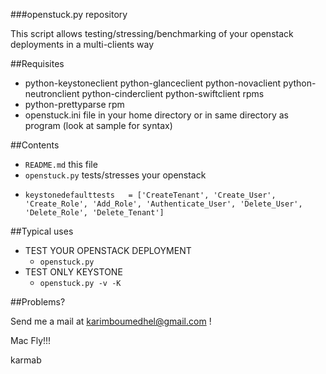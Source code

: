 ###openstuck.py repository

This script allows testing/stressing/benchmarking of your openstack deployments in a multi-clients way

##Requisites

- python-keystoneclient  python-glanceclient  python-novaclient python-neutronclient  python-cinderclient  python-swiftclient rpms
- python-prettyparse rpm
- openstuck.ini file in your home directory or in same directory as program (look at sample for syntax)

##Contents

-    `README.md` this file
-    `openstuck.py`  tests/stresses your openstack
-     keystonedefaulttests   = ['CreateTenant', 'Create_User', 'Create_Role', 'Add_Role', 'Authenticate_User', 'Delete_User', 'Delete_Role', 'Delete_Tenant']

##Typical uses
     
-  TEST YOUR OPENSTACK DEPLOYMENT
    - `openstuck.py`
-  TEST ONLY KEYSTONE
    - `openstuck.py -v -K`

##Problems?

Send me a mail at [karimboumedhel@gmail.com](mailto:karimboumedhel@gmail.com) !

Mac Fly!!!

karmab
